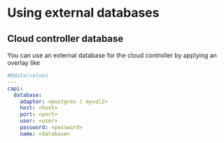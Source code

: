 # Using external databases

## Cloud controller database

You can use an external database for the cloud controller by applying an overlay like

```yaml
#@data/values
---
capi:
  database:
    adapter: <postgres | mysql2>
    host: <host>
    port: <port>
    user: <user>
    password: <password>
    name: <database>
```